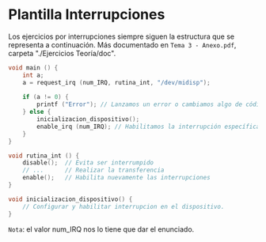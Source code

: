 # Plantilla Interrupciones
Los ejercicios por interrupciones siempre siguen la estructura que se representa a continuación. Más documentado en `Tema 3 - Anexo.pdf`, carpeta "./Ejercicios Teoría/doc".
```c
void main () {
    int a;
    a = request_irq (num_IRQ, rutina_int, "/dev/midisp");
    
    if (a != 0) {
        printf ("Error"); // Lanzamos un error o cambiamos algo de código.
    } else {
        inicializacion_dispositivo();
        enable_irq (num_IRQ); // Habilitamos la interrupción específica
    }
}

void rutina_int () {
    disable();  // Evita ser interrumpido
    // ...      // Realizar la transferencia
    enable();   // Habilita nuevamente las interrupciones
}

void inicializacion_dispositivo() {
    // Configurar y habilitar interrupcion en el dispositivo.
}
```
`Nota`: el valor num_IRQ nos lo tiene que dar el enunciado.